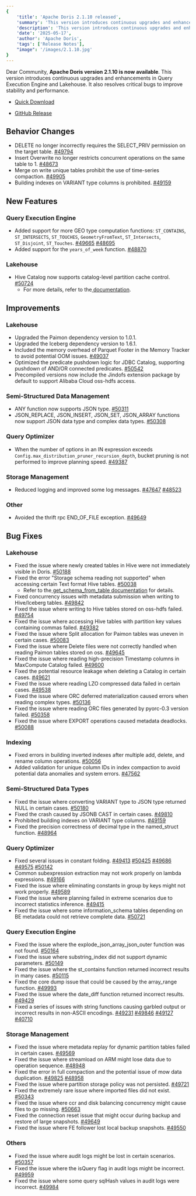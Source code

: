 ```yaml
---
{
    'title': 'Apache Doris 2.1.10 released',
    'summary': 'This version introduces continuous upgrades and enhancements in Query Execution Engine and Lakehouse. It also resolves critical bugs to improve stability and performance.',
    'description': 'This version introduces continuous upgrades and enhancements in Query Execution Engine and Lakehouse. It also resolves critical bugs to improve stability and performance.',
    'date': '2025-05-17',
    'author': 'Apache Doris',
    'tags': ['Release Notes'],
    "image": '/images/2.1.10.jpg'
}
---
```


<!--
Licensed to the Apache Software Foundation (ASF) under one
or more contributor license agreements.  See the NOTICE file
distributed with this work for additional information
regarding copyright ownership.  The ASF licenses this file
to you under the Apache License, Version 2.0 (the
"License"); you may not use this file except in compliance
with the License.  You may obtain a copy of the License at
  http://www.apache.org/licenses/LICENSE-2.0
Unless required by applicable law or agreed to in writing,
software distributed under the License is distributed on an
"AS IS" BASIS, WITHOUT WARRANTIES OR CONDITIONS OF ANY
KIND, either express or implied.  See the License for the
specific language governing permissions and limitations
under the License.
-->


Dear Community, **Apache Doris version 2.1.10 is now available**. This version introduces continuous upgrades and enhancements in Query Execution Engine and Lakehouse. It also resolves critical bugs to improve stability and performance.


- [Quick Download](https://doris.apache.org/download)

- [GitHub Release](https://github.com/apache/doris/releases/tag/2.1.10-rc01)



## Behavior Changes

- DELETE no longer incorrectly requires the SELECT_PRIV permission on the target table. [ #49794](https://github.com/apache/doris/pull/49794)
- Insert Overwrite no longer restricts concurrent operations on the same table to 1. [ #48673](https://github.com/apache/doris/pull/48673)
- Merge on write unique tables prohibit the use of time-series compaction. [ #49905](https://github.com/apache/doris/pull/49905)
- Building indexes on VARIANT type columns is prohibited. [ #49159](https://github.com/apache/doris/pull/49159)

## New Features

### Query Execution Engine

- Added support for more GEO type computation functions: `ST_CONTAINS`, `ST_INTERSECTS`, `ST_TOUCHES`, `GeometryFromText`, `ST_Intersects`, `ST_Disjoint`, `ST_Touches`. [ #49665](https://github.com/apache/doris/pull/49665) [ #48695](https://github.com/apache/doris/pull/48695)
- Added support for the `years_of_week` function. [ #48870](https://github.com/apache/doris/pull/48870)

### Lakehouse

- Hive Catalog now supports catalog-level partition cache control. [ #50724](https://github.com/apache/doris/pull/50724)
  - For more details, refer to the[ ](https://doris.apache.org/docs/dev/lakehouse/meta-cache)[documentation](https://doris.apache.org/docs/dev/lakehouse/meta-cache#disable-hive-catalog-metadata-cache).

## Improvements

### Lakehouse

- Upgraded the Paimon dependency version to 1.0.1.
- Upgraded the Iceberg dependency version to 1.6.1.
- Included the memory overhead of Parquet Footer in the Memory Tracker to avoid potential OOM issues. [ #49037](https://github.com/apache/doris/pull/49037)
- Optimized the predicate pushdown logic for JDBC Catalog, supporting pushdown of AND/OR connected predicates. [ #50542](https://github.com/apache/doris/pull/50542)
- Precompiled versions now include the Jindofs extension package by default to support Alibaba Cloud oss-hdfs access.

### Semi-Structured Data Management

- ANY function now supports JSON type. [ #50311](https://github.com/apache/doris/pull/50311)
- JSON_REPLACE, JSON_INSERT, JSON_SET, JSON_ARRAY functions now support JSON data type and complex data types. [ #50308](https://github.com/apache/doris/pull/50308)

### Query Optimizer

- When the number of options in an IN expression exceeds `Config.max_distribution_pruner_recursion_depth`, bucket pruning is not performed to improve planning speed. [ #49387](https://github.com/apache/doris/pull/49387)

### Storage Management

- Reduced logging and improved some log messages. [ #47647](https://github.com/apache/doris/pull/47647) [ #48523](https://github.com/apache/doris/pull/48523)

### Other

- Avoided the thrift rpc END_OF_FILE exception. [ #49649](https://github.com/apache/doris/pull/49649)

## Bug Fixes

### Lakehouse 

- Fixed the issue where newly created tables in Hive were not immediately visible in Doris. [ #50188](https://github.com/apache/doris/pull/50188)
- Fixed the error "Storage schema reading not supported" when accessing certain Text format Hive tables. [ #50038](https://github.com/apache/doris/pull/50038)
  - Refer to the[ get_schema_from_table documentation](https://doris.apache.org/docs/dev/lakehouse/catalogs/hive-catalog?_highlight=get_schema_from_table#syntax) for details.
- Fixed concurrency issues with metadata submission when writing to Hive/Iceberg tables. [ #49842](https://github.com/apache/doris/pull/49842)
- Fixed the issue where writing to Hive tables stored on oss-hdfs failed. [ #49754](https://github.com/apache/doris/pull/49754)
- Fixed the issue where accessing Hive tables with partition key values containing commas failed. [ #49382](https://github.com/apache/doris/pull/49382)
- Fixed the issue where Split allocation for Paimon tables was uneven in certain cases. [ #50083](https://github.com/apache/doris/pull/50083)
- Fixed the issue where Delete files were not correctly handled when reading Paimon tables stored on oss. [ #49645](https://github.com/apache/doris/pull/49645)
- Fixed the issue where reading high-precision Timestamp columns in MaxCompute Catalog failed. [ #49600](https://github.com/apache/doris/pull/49600)
- Fixed the potential resource leakage when deleting a Catalog in certain cases. [ #49621](https://github.com/apache/doris/pull/49621)
- Fixed the issue where reading LZO compressed data failed in certain cases. [ #49538](https://github.com/apache/doris/pull/49538)
- Fixed the issue where ORC deferred materialization caused errors when reading complex types. [ #50136](https://github.com/apache/doris/pull/50136)
- Fixed the issue where reading ORC files generated by pyorc-0.3 version failed. [ #50358](https://github.com/apache/doris/pull/50358)
- Fixed the issue where EXPORT operations caused metadata deadlocks. [ #50088](https://github.com/apache/doris/pull/50088)

### Indexing

- Fixed errors in building inverted indexes after multiple add, delete, and rename column operations. [ #50056](https://github.com/apache/doris/pull/50056)
- Added validation for unique column IDs in index compaction to avoid potential data anomalies and system errors. [ #47562](https://github.com/apache/doris/pull/47562)

### Semi-Structured Data Types

- Fixed the issue where converting VARIANT type to JSON type returned NULL in certain cases. [ #50180](https://github.com/apache/doris/pull/50180)
- Fixed the crash caused by JSONB CAST in certain cases. [ #49810](https://github.com/apache/doris/pull/49810)
- Prohibited building indexes on VARIANT type columns. [ #49159](https://github.com/apache/doris/pull/49159)
- Fixed the precision correctness of decimal type in the named_struct function. [ #48964](https://github.com/apache/doris/pull/48964)

### Query Optimizer

- Fixed several issues in constant folding. [#49413](https://github.com/apache/doris/pull/49413) [#50425](https://github.com/apache/doris/pull/50425) [#49686](https://github.com/apache/doris/pull/49686) [#49575](https://github.com/apache/doris/pull/49575) [#50142](https://github.com/apache/doris/pull/50142)
- Common subexpression extraction may not work properly on lambda expressions. [#49166](https://github.com/apache/doris/pull/49166)
- Fixed the issue where eliminating constants in group by keys might not work properly. [#49589](https://github.com/apache/doris/pull/49589)
- Fixed the issue where planning failed in extreme scenarios due to incorrect statistics inference. [#49415](https://github.com/apache/doris/pull/49415)
- Fixed the issue where some information_schema tables depending on BE metadata could not retrieve complete data. [#50721](https://github.com/apache/doris/pull/50721)

### Query Execution Engine

- Fixed the issue where the explode_json_array_json_outer function was not found. [#50164](https://github.com/apache/doris/pull/50164)
- Fixed the issue where substring_index did not support dynamic parameters. [#50149](https://github.com/apache/doris/pull/50149)
- Fixed the issue where the st_contains function returned incorrect results in many cases. [#50115](https://github.com/apache/doris/pull/50115)
- Fixed the core dump issue that could be caused by the array_range function. [#49993](https://github.com/apache/doris/pull/49993)
- Fixed the issue where the date_diff function returned incorrect results. [#49429](https://github.com/apache/doris/pull/49429)
- Fixed a series of issues with string functions causing garbled output or incorrect results in non-ASCII encodings. [#49231](https://github.com/apache/doris/pull/49231) [#49846](https://github.com/apache/doris/pull/49846) [#49127](https://github.com/apache/doris/pull/49127) [#40710](https://github.com/apache/doris/pull/40710)

### Storage Management

- Fixed the issue where metadata replay for dynamic partition tables failed in certain cases. [#49569](https://github.com/apache/doris/pull/49569)
- Fixed the issue where streamload on ARM might lose data due to operation sequence. [#48948](https://github.com/apache/doris/pull/48948)
- Fixed the error in full compaction and the potential issue of mow data duplication. [#49825](https://github.com/apache/doris/pull/49825) [#48958](https://github.com/apache/doris/pull/48958)
- Fixed the issue where partition storage policy was not persisted. [#49721](https://github.com/apache/doris/pull/49721)
- Fixed the extremely rare issue where imported files did not exist. [#50343](https://github.com/apache/doris/pull/50343)
- Fixed the issue where ccr and disk balancing concurrency might cause files to go missing. [#50663](https://github.com/apache/doris/pull/50663)
- Fixed the connection reset issue that might occur during backup and restore of large snapshots. [#49649](https://github.com/apache/doris/pull/49649)
- Fixed the issue where FE follower lost local backup snapshots. [#49550](https://github.com/apache/doris/pull/49550)

### Others

- Fixed the issue where audit logs might be lost in certain scenarios. [#50357](https://github.com/apache/doris/pull/50357)
- Fixed the issue where the isQuery flag in audit logs might be incorrect. [#49959](https://github.com/apache/doris/pull/49959)
- Fixed the issue where some query sqlHash values in audit logs were incorrect. [#49984](https://github.com/apache/doris/pull/49984)